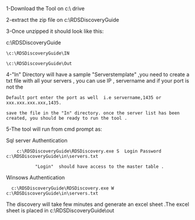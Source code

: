 1-Download the Tool on c:\ drive 

2-extract the zip file on c:\RDSDiscoveryGuide

3-Once unzipped it should look like this:

c:\RDSDiscoveryGuide

    \c:\RDSDiscoveryGuide\IN
    
    \c:\RDSDiscoveryGuide\Out
    
4-"In" Directory will have a sample  "Serverstemplate" ,you need to create a txt file with all your servers , you can use IP , servername and if your port is not the 

    Default port enter the port as well  i.e servername,1435 or xxx.xxx.xxx.xxx,1435.

    save the file in the "In" directory. once the server list has been created, you should be ready to run the tool .

5-The tool will run from cmd prompt  as:

  Sql server Authentication 

	    c:\RDSDiscoveryGuide\RDSDiscovery.exe S  Login Password c:\RDSDiscoveryGuide\in\servers.txt
  
			   "Login"  should have access to the master table .
      
  Winsows Authentication 	

      c:\RDSDiscoveryGuide\RDSDiscovery.exe W c:\RDSDiscoveryGuide\in\servers.txt
    
The discovery will take few minutes and generate an excel sheet .The excel sheet is placed in c:\RDSDiscoveryGuide\out


    
